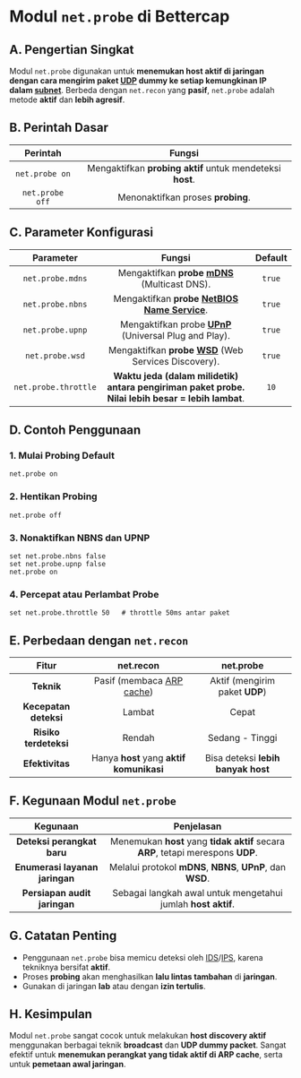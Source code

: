 # Modul `net.probe` di Bettercap

## A. Pengertian Singkat

Modul `net.probe` digunakan untuk **menemukan host aktif di jaringan dengan cara mengirim paket [UDP](https://en.wikipedia.org/wiki/User_Datagram_Protocol) dummy ke setiap kemungkinan IP dalam [subnet](https://id.wikipedia.org/wiki/Subnetwork)**. Berbeda dengan `net.recon` yang **pasif**, `net.probe` adalah metode **aktif** dan **lebih agresif**.

## B. Perintah Dasar

| Perintah	| Fungsi |
|:--:|:--:|
| `net.probe on` | Mengaktifkan **probing aktif** untuk mendeteksi **host**. |
| `net.probe off` | Menonaktifkan proses **probing**. |


## C. Parameter Konfigurasi

| Parameter | Fungsi | Default |
|:--:|:--:|:--:|
| `net.probe.mdns` | Mengaktifkan **probe [mDNS](https://en.wikipedia.org/wiki/Multicast_DNS)** (Multicast DNS). | `true` |
| `net.probe.nbns` | Mengaktifkan **probe [NetBIOS Name Service](https://id.wikipedia.org/wiki/NetBIOS)**. | `true` |
| `net.probe.upnp` | Mengaktifkan probe **[UPnP](https://learn.microsoft.com/id-id/windows/win32/upnp/overview-of-universal-plug-and-play)** (Universal Plug and Play).	| `true` |
| `net.probe.wsd` | Mengaktifkan **probe [WSD](https://en.wikipedia.org/wiki/WS-Discovery)** (Web Services Discovery). | `true` |
| `net.probe.throttle` | **Waktu jeda **(dalam milidetik) antara **pengiriman paket probe**. **Nilai lebih besar** = l**ebih lambat**. | `10` |


## D. Contoh Penggunaan

### 1. Mulai Probing Default

```
net.probe on
```

### 2. Hentikan Probing

```
net.probe off
```

### 3. Nonaktifkan NBNS dan UPNP

```
set net.probe.nbns false
set net.probe.upnp false
net.probe on
```

### 4. Percepat atau Perlambat Probe

```
set net.probe.throttle 50   # throttle 50ms antar paket
```

## E. Perbedaan dengan `net.recon`

| Fitur	| net.recon | net.probe |
|:--:|:--:|:--:|
| **Teknik** | Pasif (membaca [ARP cache](https://en.wikipedia.org/wiki/ARP_cache)) | Aktif (mengirim paket **UDP**) |
| **Kecepatan deteksi** | Lambat | Cepat |
| **Risiko terdeteksi** | Rendah | Sedang - Tinggi |
| **Efektivitas** | Hanya **host** yang **aktif komunikasi** | Bisa deteksi **lebih banyak host** |

## F. Kegunaan Modul `net.probe`

| Kegunaan | Penjelasan |
|:--:|:--:|
| **Deteksi perangkat baru** | Menemukan **host** yang **tidak aktif** secara **ARP**, tetapi merespons **UDP**. |
| **Enumerasi layanan jaringan** | Melalui protokol **mDNS**, **NBNS**, **UPnP**, dan **WSD**. |
| **Persiapan audit jaringan** | Sebagai langkah awal untuk mengetahui jumlah **host aktif**. |

## G. Catatan Penting
- Penggunaan `net.probe` bisa memicu deteksi oleh [IDS](https://id.wikipedia.org/wiki/Sistem_deteksi_intrusi)/[IPS](https://phintraco.com/intrusion-prevention-system/), karena tekniknya bersifat **aktif**.
- Proses **probing** akan menghasilkan **lalu lintas tambahan** di **jaringan**.
- Gunakan di jaringan **lab** atau dengan **izin tertulis**.

## H. Kesimpulan

Modul `net.probe` sangat cocok untuk melakukan **host discovery aktif** menggunakan berbagai teknik **broadcast** dan **UDP dummy packet**. Sangat efektif untuk **menemukan perangkat yang tidak aktif di ARP cache**, serta untuk **pemetaan awal jaringan**.
